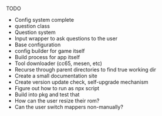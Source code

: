 TODO

* Config system complete
* question class
* Question system
* Input wrapper to ask questions to the user
* Base configuration
* config builder for game itself
* Build process for app itself
* Tool downloader (cc65, mesen, etc)
* Recurse through parent directories to find true working dir
* Create a small documentation site
* Create version update check, self-upgrade mechanism
* Figure out how to run as npx script
* Build into pkg and test that
* How can the user resize their rom?
* Can the user switch mappers non-manually?